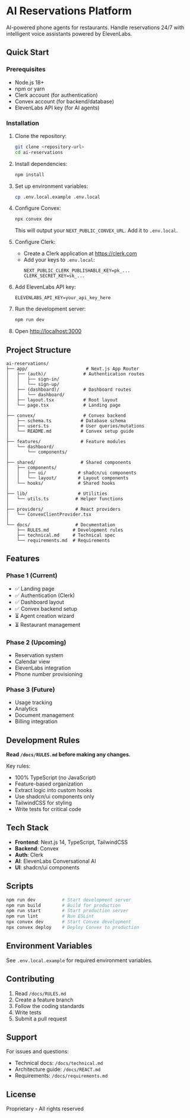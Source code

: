 # AI Reservations Platform

AI-powered phone agents for restaurants. Handle reservations 24/7 with intelligent voice assistants powered by ElevenLabs.

## Quick Start

### Prerequisites

- Node.js 18+
- npm or yarn
- Clerk account (for authentication)
- Convex account (for backend/database)
- ElevenLabs API key (for AI agents)

### Installation

1. Clone the repository:
   ```bash
   git clone <repository-url>
   cd ai-reservations
   ```

2. Install dependencies:
   ```bash
   npm install
   ```

3. Set up environment variables:
   ```bash
   cp .env.local.example .env.local
   ```

4. Configure Convex:
   ```bash
   npx convex dev
   ```
   This will output your `NEXT_PUBLIC_CONVEX_URL`. Add it to `.env.local`.

5. Configure Clerk:
   - Create a Clerk application at https://clerk.com
   - Add your keys to `.env.local`:
     ```
     NEXT_PUBLIC_CLERK_PUBLISHABLE_KEY=pk_...
     CLERK_SECRET_KEY=sk_...
     ```

6. Add ElevenLabs API key:
   ```
   ELEVENLABS_API_KEY=your_api_key_here
   ```

7. Run the development server:
   ```bash
   npm run dev
   ```

8. Open [http://localhost:3000](http://localhost:3000)

## Project Structure

```
ai-reservations/
├── app/                      # Next.js App Router
│   ├── (auth)/              # Authentication routes
│   │   ├── sign-in/
│   │   └── sign-up/
│   ├── (dashboard)/         # Dashboard routes
│   │   └── dashboard/
│   ├── layout.tsx           # Root layout
│   └── page.tsx             # Landing page
│
├── convex/                  # Convex backend
│   ├── schema.ts           # Database schema
│   ├── users.ts            # User queries/mutations
│   └── README.md           # Convex setup guide
│
├── features/               # Feature modules
│   └── dashboard/
│       └── components/
│
├── shared/                 # Shared components
│   ├── components/
│   │   ├── ui/            # shadcn/ui components
│   │   └── layout/        # Layout components
│   └── hooks/             # Shared hooks
│
├── lib/                   # Utilities
│   └── utils.ts          # Helper functions
│
├── providers/            # React providers
│   └── ConvexClientProvider.tsx
│
└── docs/                 # Documentation
    ├── RULES.md         # Development rules
    ├── technical.md     # Technical spec
    └── requirements.md  # Requirements
```

## Features

### Phase 1 (Current)
- ✅ Landing page
- ✅ Authentication (Clerk)
- ✅ Dashboard layout
- ✅ Convex backend setup
- ⏳ Agent creation wizard
- ⏳ Restaurant management

### Phase 2 (Upcoming)
- Reservation system
- Calendar view
- ElevenLabs integration
- Phone number provisioning

### Phase 3 (Future)
- Usage tracking
- Analytics
- Document management
- Billing integration

## Development Rules

**Read `/docs/RULES.md` before making any changes.**

Key rules:
- 100% TypeScript (no JavaScript)
- Feature-based organization
- Extract logic into custom hooks
- Use shadcn/ui components only
- TailwindCSS for styling
- Write tests for critical code

## Tech Stack

- **Frontend**: Next.js 14, TypeScript, TailwindCSS
- **Backend**: Convex
- **Auth**: Clerk
- **AI**: ElevenLabs Conversational AI
- **UI**: shadcn/ui components

## Scripts

```bash
npm run dev          # Start development server
npm run build        # Build for production
npm run start        # Start production server
npm run lint         # Run ESLint
npx convex dev       # Start Convex development
npx convex deploy    # Deploy Convex to production
```

## Environment Variables

See `.env.local.example` for required environment variables.

## Contributing

1. Read `/docs/RULES.md`
2. Create a feature branch
3. Follow the coding standards
4. Write tests
5. Submit a pull request

## Support

For issues and questions:
- Technical docs: `/docs/technical.md`
- Architecture guide: `/docs/REACT.md`
- Requirements: `/docs/requirements.md`

## License

Proprietary - All rights reserved
